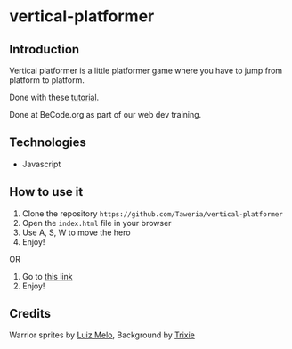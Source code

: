 # vertical-platformer

## Introduction
Vertical platformer is a little platformer game where you have to jump from platform to platform.

Done with these [tutorial](https://www.youtube.com/watch?v=rTVoyWu8r6g). 

Done at BeCode.org as part of our web dev training.

## Technologies

- Javascript

## How to use it

1. Clone the repository `https://github.com/Taweria/vertical-platformer`
2. Open the `index.html` file in your browser
3. Use A, S, W to move the hero
4. Enjoy!

OR 

1. Go to [this link](https://taweria.github.io/vertical-platformer/)
2. Enjoy!

## Credits

Warrior sprites by [Luiz Melo](https://luizmelo.itch.io/medieval-king-pack-2),
Background by [Trixie](https://trixelized.itch.io/starstring-fields)


